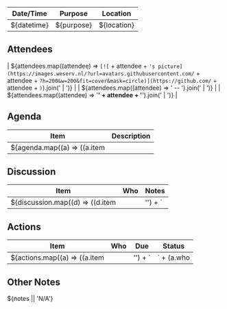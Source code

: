 
| Date/Time   | Purpose    | Location    |
| ----------- | ---------- | ----------- |
| ${datetime} | ${purpose} | ${location} |


## Attendees

| ${attendees.map((attendee) => `[![` + attendee + `'s picture](https://images.weserv.nl/?url=avatars.githubusercontent.com/` + attendee + `?h=200&w=200&fit=cover&mask=circle)](https://github.com/` + attendee + `)`).join(' | ')} |
| ${attendees.map((attendee) => ' -- ').join(' | ')} |
| ${attendees.map((attendee) => '**' + attendee + '**').join(' | ')} |


## Agenda

| Item | Description |
| ---- | ----------- |
| ${agenda.map((a) => ((a.item||'') + ` | ` + (a.description||[]).map((d) => `• ` + d).join(`<br />`))).join(` |newlineChar| `)} |


## Discussion

| Item | Who | Notes |
| ---- | --- | ----- |
| ${discussion.map((d) => ((d.item||'') + ` | ` + (d.who||'') + ` | ` + (d.notes||''))).join(` |newlineChar| `)} |


## Actions

| Item | Who | Due | Status |
| ---- | --- | --- | ------ |
| ${actions.map((a) => ((a.item||'') + ` | ` + (a.who||'') + ` | ` + (a.due||'') + ` | ` + (a.done ? '✔️' : a.done === false ? '❌' : '⚠️'))).join(` |newlineChar| `)} |


## Other Notes

${notes || 'N/A'}
